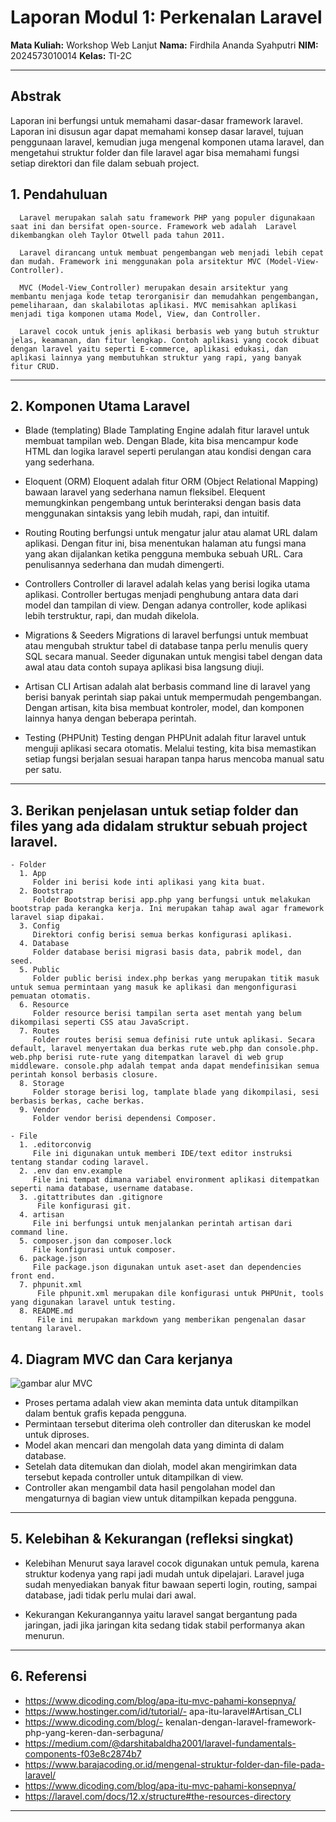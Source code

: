 # Laporan Modul 1: Perkenalan Laravel
**Mata Kuliah:** Workshop Web Lanjut
**Nama:** Firdhila Ananda Syahputri
**NIM:** 2024573010014
**Kelas:** TI-2C

---

## Abstrak

Laporan ini berfungsi untuk memahami dasar-dasar framework laravel. Laporan ini disusun agar dapat memahami konsep dasar laravel, tujuan penggunaan laravel, kemudian juga mengenal komponen utama laravel, dan mengetahui struktur folder dan file laravel agar bisa memahami fungsi setiap direktori dan file dalam sebuah project.

## 1. Pendahuluan
      Laravel merupakan salah satu framework PHP yang populer digunakaan saat ini dan bersifat open-source. Framework web adalah  Laravel dikembangkan oleh Taylor Otwell pada tahun 2011. 

      Laravel dirancang untuk membuat pengembangan web menjadi lebih cepat dan mudah. Framework ini menggunakan pola arsitektur MVC (Model-View-Controller).

      MVC (Model-View_Controller) merupakan desain arsitektur yang membantu menjaga kode tetap terorganisir dan memudahkan pengembangan, pemeliharaan, dan skalabilotas aplikasi. MVC memisahkan aplikasi menjadi tiga komponen utama Model, View, dan Controller.
      
      Laravel cocok untuk jenis aplikasi berbasis web yang butuh struktur jelas, keamanan, dan fitur lengkap. Contoh aplikasi yang cocok dibuat dengan laravel yaitu seperti E-commerce, aplikasi edukasi, dan aplikasi lainnya yang membutuhkan struktur yang rapi, yang banyak fitur CRUD.

---

## 2. Komponen Utama Laravel 
- Blade (templating)
  Blade Tamplating Engine adalah fitur laravel untuk membuat tampilan web. Dengan Blade, kita bisa mencampur kode HTML dan logika laravel seperti perulangan atau kondisi dengan cara yang sederhana. 

- Eloquent (ORM)
  Eloquent adalah fitur ORM (Object Relational Mapping) bawaan laravel yang sederhana namun fleksibel. Elequent memungkinkan pengembang untuk berinteraksi dengan basis data menggunakan sintaksis yang lebih mudah, rapi, dan intuitif.

- Routing
  Routing berfungsi untuk mengatur jalur atau alamat URL dalam aplikasi. Dengan fitur ini, bisa menentukan halaman atu fungsi mana yang akan dijalankan ketika pengguna membuka sebuah URL. Cara penulisannya sederhana dan mudah dimengerti.

- Controllers
  Controller di laravel adalah kelas yang berisi logika utama aplikasi. Controller bertugas menjadi penghubung antara data dari model dan tampilan di view. Dengan adanya controller, kode aplikasi lebih terstruktur, rapi, dan mudah dikelola.

- Migrations & Seeders
  Migrations di laravel berfungsi untuk membuat atau mengubah struktur tabel di database tanpa perlu menulis query SQL secara manual. Seeder digunakan untuk mengisi tabel dengan data awal atau data contoh supaya aplikasi bisa langsung diuji.

- Artisan CLI
  Artisan adalah alat berbasis command line di laravel yang berisi banyak perintah siap pakai untuk mempermudah pengembangan. Dengan artisan, kita bisa membuat kontroler, model, dan komponen lainnya hanya dengan beberapa perintah.

- Testing (PHPUnit)
  Testing dengan PHPUnit adalah fitur laravel untuk menguji aplikasi secara otomatis. Melalui testing, kita bisa memastikan setiap fungsi berjalan sesuai harapan tanpa harus mencoba manual satu per satu.

---

## 3. Berikan penjelasan untuk setiap folder dan files yang ada didalam struktur sebuah project laravel.
    - Folder
      1. App
         Folder ini berisi kode inti aplikasi yang kita buat. 
      2. Bootstrap
         Folder Bootstrap berisi app.php yang berfungsi untuk melakukan bootstrap pada kerangka kerja. Ini merupakan tahap awal agar framework laravel siap dipakai.
      3. Config
         Direktori config berisi semua berkas konfigurasi aplikasi.
      4. Database
         Folder database berisi migrasi basis data, pabrik model, dan seed.
      5. Public
         Folder public berisi index.php berkas yang merupakan titik masuk untuk semua permintaan yang masuk ke aplikasi dan mengonfigurasi pemuatan otomatis.
      6. Resource
         Folder resource berisi tampilan serta aset mentah yang belum dikompilasi seperti CSS atau JavaScript.
      7. Routes
         Folder routes berisi semua definisi rute untuk aplikasi. Secara default, laravel menyertakan dua berkas rute web.php dan console.php. web.php berisi rute-rute yang ditempatkan laravel di web grup middleware. console.php adalah tempat anda dapat mendefinisikan semua perintah konsol berbasis closure.
      8. Storage
         Folder storage berisi log, tamplate blade yang dikompilasi, sesi berbasis berkas, cache berkas.
      9. Vendor
         Folder vendor berisi dependensi Composer.
      
    - File
      1. .editorconvig
         File ini digunakan untuk memberi IDE/text editor instruksi tentang standar coding laravel.
      2. .env dan env.example
         File ini tempat dimana variabel environment aplikasi ditempatkan seperti nama database, username database.
      3. .gitattributes dan .gitignore
          File konfigurasi git.
      4. artisan
         File ini berfungsi untuk menjalankan perintah artisan dari command line.
      5. composer.json dan composer.lock
         File konfigurasi untuk composer.
      6. package.json
         File package.json digunakan untuk aset-aset dan dependencies front end.
      7. phpunit.xml
          File phpunit.xml merupakan dile konfigurasi untuk PHPUnit, tools yang digunakan laravel untuk testing.
      8. README.md
          File ini merupakan markdown yang memberikan pengenalan dasar tentang laravel.


## 4. Diagram MVC dan Cara kerjanya

  <img src="D:\KULIAH\SEMESTER 3\WORKSHOP WEB LANJUT\web-lanjut-2024573010014\laporan\laporan1\gambar\gambarmvc.jpg" alt="gambar alur MVC">

  - Proses pertama adalah view akan meminta data untuk ditampilkan dalam bentuk grafis kepada pengguna.
  - Permintaan tersebut diterima oleh controller dan diteruskan ke model untuk diproses.
  - Model akan mencari dan mengolah data yang diminta di dalam database.
  - Setelah data ditemukan dan diolah, model akan mengirimkan data tersebut kepada controller untuk ditampilkan di view.
  - Controller akan mengambil data hasil pengolahan model dan mengaturnya di bagian view untuk ditampilkan kepada pengguna.

---

## 5. Kelebihan & Kekurangan (refleksi singkat)
- Kelebihan
Menurut saya laravel cocok digunakan untuk pemula, karena struktur kodenya yang rapi jadi mudah untuk dipelajari. Laravel juga sudah menyediakan banyak fitur bawaan seperti login, routing, sampai database, jadi tidak perlu mulai dari awal.

- Kekurangan
Kekurangannya yaitu laravel sangat bergantung pada jaringan, jadi jika jaringan kita sedang tidak stabil performanya akan menurun.


---

## 6. Referensi
- https://www.dicoding.com/blog/apa-itu-mvc-pahami-konsepnya/
- https://www.hostinger.com/id/tutorial/- apa-itu-laravel#Artisan_CLI
- https://www.dicoding.com/blog/- kenalan-dengan-laravel-framework-php-yang-keren-dan-serbaguna/
- https://medium.com/@darshitabaldha2001/laravel-fundamentals-components-f03e8c2874b7
- https://www.barajacoding.or.id/mengenal-struktur-folder-dan-file-pada-laravel/
- https://www.dicoding.com/blog/apa-itu-mvc-pahami-konsepnya/
- https://laravel.com/docs/12.x/structure#the-resources-directory
---